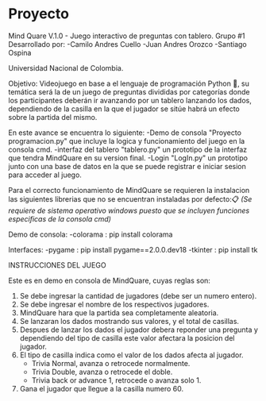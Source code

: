 ﻿# Proyecto
 Mind Quare V.1.0 - Juego interactivo de preguntas con tablero.
 Grupo #1
Desarrollado por:
    -Camilo Andres Cuello
    -Juan Andres Orozco
    -Santiago Ospina

Universidad Nacional de Colombia.

Objetivo: Videojuego en base a el lenguaje de programación Python :snake:, su temática será la de un juego de preguntas divididas por categorías donde los participantes deberán ir avanzando por un tablero lanzando los dados, dependiendo de la casilla en la que el jugador se sitúe habrá un efecto sobre la partida del mismo. 

En este avance se encuentra lo siguiente:
-Demo de consola "Proyecto programacion.py" que incluye la logica y funcionamiento del juego en la consola cmd.
-interfaz del tablero "tablero.py" un prototipo de la interfaz que tendra MindQuare en su version final.
-Login "LogIn.py" un prototipo junto con una base de datos en la que se puede registrar e iniciar sesion para acceder al juego.

Para el correcto funcionamiento de MindQuare se requieren la instalacion las siguientes librerias que no se encuentran instaladas por defecto:📋
_(Se requiere de sistema operativo windows puesto que se incluyen funciones especificas de la consola cmd)_

Demo de consola:
-colorama : 
pip install colorama

Interfaces:
-pygame : 
pip install pygame==2.0.0.dev18 
-tkinter : 
pip install tk

INSTRUCCIONES DEL JUEGO

Este es en demo en consola de MindQuare, cuyas reglas son:
1) Se debe ingresar la cantidad de jugadores (debe ser un numero entero).
2) Se debe ingresar el nombre de los respectivos jugadores.
3) MindQuare hara que la partida sea completamente aleatoria.
3) Se lanzaran los dados mostrando sus valores, y el total de casillas.
4) Despues de lanzar los dados el jugador debera reponder una pregunta y dependiendo del tipo
   de casilla este valor afectara la posicion del jugador.
5) El tipo de casilla indica como el valor de los dados afecta al jugador.
   - Trivia Normal, avanza o retrocede normalmente.
   - Trivia Double, avanza o retrocede el doble.
   - Trivia back or advance 1, retrocede o avanza solo 1.
6) Gana el jugador que llegue a la casilla numero 60.
